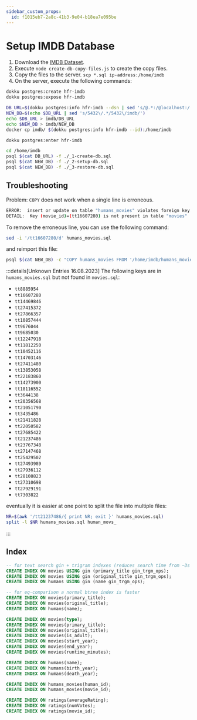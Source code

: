 ```yaml
---
sidebar_custom_props:
  id: f1015eb7-2a8c-41b3-9e04-b18ea7e095be
---
```


# Setup IMDB Database

1. Download the [IMDB Dataset](https://datasets.imdbws.com/).
2. Execute `node create-db-copy-files.js` to create the copy files.
3. Copy the files to the server. `scp *.sql ip-address:/home/imdb`
4. On the server, execute the following commands:

```bash
dokku postgres:create hfr-imdb
dokku postgres:expose hfr-imdb

DB_URL=$(dokku postgres:info hfr-imdb --dsn | sed 's/@.*:/@localhost:/')
NEW_DB=$(echo $DB_URL | sed 's/5432\/.*/5432\/imdb/')
echo $DB_URL > imdb/DB_URL
echo $NEW_DB > imdb/NEW_DB
docker cp imdb/ $(dokku postgres:info hfr-imdb --id):/home/imdb

dokku postgres:enter hfr-imdb

cd /home/imdb
psql $(cat DB_URL) -f ./_1-create-db.sql
psql $(cat NEW_DB) -f ./_2-setup-db.sql
psql $(cat NEW_DB) -f ./_3-restore-db.sql
```

## Troubleshooting

Problem: `COPY` does not work when a single line is erroneous.

```bash
ERROR:  insert or update on table "humans_movies" violates foreign key constraint "humans_movies_movie_id_fkey"
DETAIL:  Key (movie_id)=(tt16607280) is not present in table "movies"
```

To remove the erroneous line, you can use the following command:

```bash
sed -i '/tt16607280/d' humans_movies.sql
```

and reimport this file:

```bash	
psql $(cat NEW_DB) -c "COPY humans_movies FROM '/home/imdb/humans_movies.sql';"
```

:::details[Unknown Entries 16.08.2023]
The following keys are in `humans_movies.sql` but not found in `movies.sql`:

- `tt8885954`
- `tt16607280`
- `tt14469846`
- `tt27415372`
- `tt27866357`
- `tt10857444`
- `tt9676044`
- `tt9685030`
- `tt12247918`
- `tt11812250`
- `tt10452116`
- `tt14703146`
- `tt27411480`
- `tt13853058`
- `tt22183860`
- `tt14273900`
- `tt18116552`
- `tt3644138`
- `tt20356568`
- `tt21051790`
- `tt3435486`
- `tt21411828`
- `tt22050582`
- `tt27685422`
- `tt21237486`
- `tt23767348`
- `tt27147468`
- `tt25429502`
- `tt27493989`
- `tt27936112`
- `tt28108823`
- `tt27310698`
- `tt27929191`
- `tt7303822`

eventually it is easier at one point to split the file into multiple files:
```bash
NR=$(awk '/tt21237486/{ print NR; exit }' humans_movies.sql)
split -l $NR humans_movies.sql human_movs_
```
:::

## Index

```sql
-- for text search gin + trigram indexes (reduces search time from ~3s to ~50ms)
CREATE INDEX ON movies USING gin (primary_title gin_trgm_ops);
CREATE INDEX ON movies USING gin (original_title gin_trgm_ops);
CREATE INDEX ON humans USING gin (name gin_trgm_ops);

-- for eq-comparison a normal btree index is faster
CREATE INDEX ON movies(primary_title);
CREATE INDEX ON movies(original_title);
CREATE INDEX ON humans(name);

CREATE INDEX ON movies(type);
CREATE INDEX ON movies(primary_title);
CREATE INDEX ON movies(original_title);
CREATE INDEX ON movies(is_adult);
CREATE INDEX ON movies(start_year);
CREATE INDEX ON movies(end_year);
CREATE INDEX ON movies(runtime_minutes);

CREATE INDEX ON humans(name);
CREATE INDEX ON humans(birth_year);
CREATE INDEX ON humans(death_year);

CREATE INDEX ON humans_movies(human_id);
CREATE INDEX ON humans_movies(movie_id);

CREATE INDEX ON ratings(averageRating);
CREATE INDEX ON ratings(numVotes);
CREATE INDEX ON ratings(movie_id);
```
